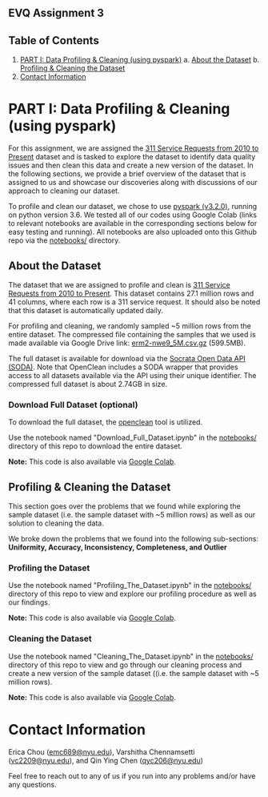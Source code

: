 ## EVQ Assignment 3

## Table of Contents
1. [PART I: Data Profiling & Cleaning (using pyspark)](#PART-I:-Data-Profiling-&-Cleaning-(using-pyspark))
    a. [About the Dataset](##About-the-Dataset)
    b. [Profiling & Cleaning the Dataset](##Profiling-&-Cleaning-the-Dataset)
2. [Contact Information](#Contact-Information)

# PART I: Data Profiling & Cleaning (using pyspark)

For this assignment, we are assigned the [311 Service Requests from 2010 to Present](https://data.cityofnewyork.us/Social-Services/311-Service-Requests-from-2010-to-Present/erm2-nwe9) dataset and is tasked to explore the dataset to identify data quality issues and then clean this data and create a new version of the dataset. In the following sections, we provide a brief overview of the dataset that is assigned to us and showcase our discoveries along with discussions of our approach to cleaning our dataset. 

To profile and clean our dataset, we chose to use [pyspark (v3.2.0)](https://spark.apache.org/docs/latest/api/python/getting_started/install.html), running on python version 3.6. We tested all of our codes using Google Colab (links to relevant notebooks are available in the corresponding sections below for easy testing and running). All notebooks are also uploaded onto this Github repo via the [notebooks/](https://github.com/qyc206/evq_big_data_project/tree/main/notebooks) directory.

## About the Dataset

The dataset that we are assigned to profile and clean is [311 Service Requests from 2010 to Present](https://data.cityofnewyork.us/Social-Services/311-Service-Requests-from-2010-to-Present/erm2-nwe9). This dataset contains 27.1 million rows and 41 columns, where each row is a 311 service request. It should also be noted that this dataset is automatically updated daily.

For profiling and cleaning, we randomly sampled ~5 million rows from the entire dataset. The compressed file containing the samples that we used is made available via Google Drive link: [erm2-nwe9_5M.csv.gz](https://drive.google.com/file/d/12pLI--cbQ-wTHjiDbiCdghYMDBUthQGf/view?usp=sharing) (599.5MB). 

The full dataset is available for download via the [Socrata Open Data API (SODA)](https://dev.socrata.com/). Note that OpenClean includes a SODA wrapper that provides access to all datasets available via the API using their unique identifier. The compressed full dataset is about 2.74GB in size. 

### Download Full Dataset (optional)

To download the full dataset, the [openclean](https://github.com/VIDA-NYU/openclean) tool is utilized. 

Use the notebook named "Download_Full_Dataset.ipynb" in the [notebooks/](https://github.com/qyc206/evq_big_data_project/tree/main/notebooks) directory of this repo to download the entire dataset.

**Note:** This code is also available via [Google Colab](https://colab.research.google.com/drive/1Xy7rwx-p3Rjef4T5CoWoTGW2KKaVCBKP?usp=sharing).

## Profiling & Cleaning the Dataset

This section goes over the problems that we found while exploring the sample dataset (i.e. the sample dataset with ~5 million rows) as well as our solution to cleaning the data. 

We broke down the problems that we found into the following sub-sections: 
**Uniformity, Accuracy, Inconsistency, Completeness, and Outlier**

### Profiling the Dataset

Use the notebook named "Profiling_The_Dataset.ipynb" in the [notebooks/](https://github.com/qyc206/evq_big_data_project/tree/main/notebooks) directory of this repo to view and explore our profiling procedure as well as our findings. 

**Note:** This code is also available via [Google Colab](https://colab.research.google.com/drive/1tk30gvS2qUptfBQTvsF68EuFWKPbwWY_?usp=sharing).

### Cleaning the Dataset

Use the notebook named "Cleaning_The_Dataset.ipynb" in the [notebooks/](https://github.com/qyc206/evq_big_data_project/tree/main/notebooks) directory of this repo to view and go through our cleaning process and create a new version of the sample dataset ((i.e. the sample dataset with ~5 million rows).

**Note:** This code is also available via [Google Colab](https://colab.research.google.com/drive/1_EYqXb2oN889RPqRc8jwQaWygmpzKBiF?usp=sharing).

# Contact Information

Erica Chou (emc689@nyu.edu), Varshitha Chennamsetti (vc2209@nyu.edu), and Qin Ying Chen (qyc206@nyu.edu)

Feel free to reach out to any of us if you run into any problems and/or have any questions.  
